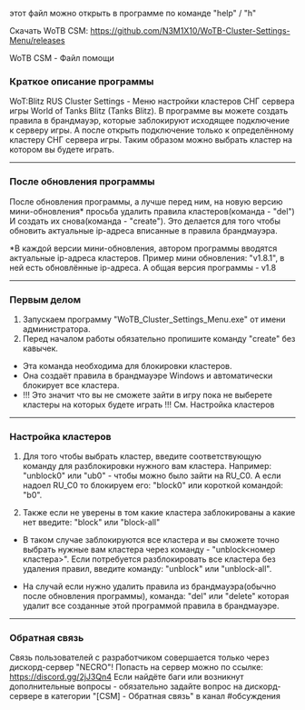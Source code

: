 этот файл можно открыть в программе по команде "help" / "h"

Скачать WoTB CSM: https://github.com/N3M1X10/WoTB-Cluster-Settings-Menu/releases

WoTB CSM - Файл помощи

### Краткое описание программы
WoT:Blitz RUS Cluster Settings - Меню настройки кластеров СНГ сервера игры World of Tanks Blitz (Tanks Blitz).
В программе вы можете создать правила в брандмауэр, которые заблокируют исходящее подключение к серверу игры.
А после открыть подключение только к определённому кластеру СНГ сервера игры.
Таким образом можно выбрать кластер на котором вы будете играть.

---------------------------------------------------------------------------------------------------------------

### После обновления программы
После обновления программы, а лучше перед ним, на новую версию мини-обновления* просьба удалить правила клаcтеров(команда - "del")
И создать их снова(команда - "create").
Это делается для того чтобы обновить актуальные ip-адреса вписанные в правила брандмауэра.

*В каждой версии мини-обновления, автором программы вводятся актуальные ip-адреса кластеров.
Пример мини обновления: "v1.8.1", в ней есть обновлённые ip-адреса. А общая версия программы - v1.8

---------------------------------------------------------------------------------------------------------------

### Первым делом
1) Запускаем программу "WoTB_Cluster_Settings_Menu.exe" от имени администратора.
2) Перед началом работы обязательно пропишите команду "create" без кавычек.
- Эта команда необходима для блокировки кластеров.
- Она создаёт правила в брандмауэре Windows и автоматически блокирует все кластера.
- !!! Это значит что вы не сможете зайти в игру пока не выберете кластеры на которых будете играть !!!
См. Настройка кластеров

---------------------------------------------------------------------------------------------------------------

### Настройка кластеров
1) Для того чтобы выбрать кластер, введите соответствующую команду для разблокировки нужного вам кластера.
Например: "unblock0" или "ub0" - чтобы можно было зайти на RU_C0.
А если надоел RU_C0 то блокируем его: "block0" или короткой командой: "b0".

2) Также если не уверены в том какие кластера заблокированы а какие нет введите: "block" или "block-all"
- В таком случае заблокируются все кластера и вы сможете точно выбрать нужные вам кластера через команду - 
"unblock<номер кластера>".
Если потребуется разблокировать все кластера без удаления правил, введите команду: "unblock" или "unblock-all".

- На случай если нужно удалить правила из брандмауэра(обычно после обновления программы), команда: "del" или "delete"
которая удалит все созданные этой программой правила в брандмауэре.

---------------------------------------------------------------------------------------------------------------

### Обратная связь
Связь пользователей с разработчиком совершается только через дискорд-сервер "NECRO"! 
Попасть на сервер можно по ссылке: https://discord.gg/2jJ3Qn4
Если найдёте баги или возникнут дополнительные вопросы - обязательно задайте вопрос на дискорд-сервере в категории "[CSM] - Обратная связь" в канал #обсуждения
